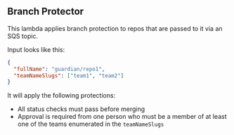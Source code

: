 ## Branch Protector

This lambda applies branch protection to repos that are passed to it via an SQS topic.

Input looks like this:

```json
{
  "fullName": "guardian/repo1",
  "teamNameSlugs": ["team1", "team2"]
}
```

It will apply the following protections:

- All status checks must pass before merging
- Approval is required from one person who must be a member of at least one of the teams enumerated in the `teamNameSlugs`
